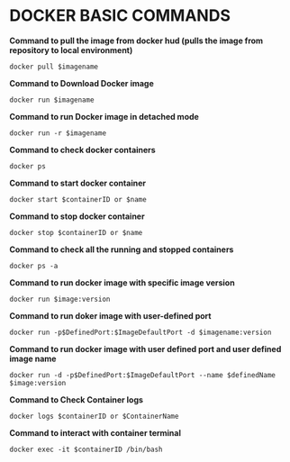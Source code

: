 # DOCKER BASIC COMMANDS

**Command to pull the image from docker hud (pulls the image from repository to local environment)**

```docker pull $imagename```

**Command to Download Docker image**

```docker run $imagename```

**Command to run Docker image in detached mode**

```docker run -r $imagename```

**Command to check docker containers**

```docker ps```

**Command to start docker container**

```docker start $containerID or $name```

**Command to stop docker container**

```docker stop $containerID or $name```

**Command to check all the running and stopped containers**

```docker ps -a```

**Command to run docker image with specific image version**

```docker run $image:version```

**Command to run doker image with user-defined port**

```docker run -p$DefinedPort:$ImageDefaultPort -d $imagename:version```

**Command to run  docker image with user defined port and user defined image name**

```docker run -d -p$DefinedPort:$ImageDefaultPort --name $definedName $image:version```

**Command to Check Container logs**

```docker logs $containerID or $ContainerName```

**Command to interact with container terminal**

```docker exec -it $containerID /bin/bash```
